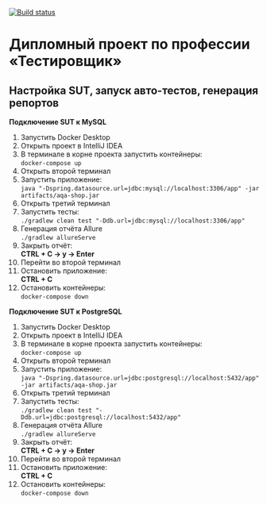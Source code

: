 [![Build status](https://ci.appveyor.com/api/projects/status/oncd4trt4xmxbift/branch/main?svg=true)](https://ci.appveyor.com/project/GOODRUS/diplom2023/branch/main)
# Дипломный проект по профессии «Тестировщик» #
## Настройка SUT, запуск авто-тестов, генерация репортов ##
**Подключение SUT к MySQL**
1. Запустить Docker Desktop
2. Открыть проект в IntelliJ IDEA
3. В терминале в корне проекта запустить контейнеры: <br/>
`docker-compose up`
4. Открыть второй терминал
5. Запустить приложение:<br/>
`java "-Dspring.datasource.url=jdbc:mysql://localhost:3306/app" -jar artifacts/aqa-shop.jar`
6. Открыть третий терминал
7. Запустить тесты:<br/>`./gradlew clean test "-Ddb.url=jdbc:mysql://localhost:3306/app"`
8. Генерация отчёта Allure<br/>
`./gradlew allureServe`
9. Закрыть отчёт:<br/>
**CTRL + C -> y -> Enter**
10. Перейти во второй терминал
11. Остановить приложение:<br/>
    **CTRL + C**
12. Остановить контейнеры:<br/>
    `docker-compose down`

**Подключение SUT к PostgreSQL**

1. Запустить Docker Desktop
2. Открыть проект в IntelliJ IDEA
3. В терминале в корне проекта запустить контейнеры: <br/>
   `docker-compose up`
4. Открыть второй терминал
5. Запустить приложение:<br/>
   `java "-Dspring.datasource.url=jdbc:postgresql://localhost:5432/app" -jar artifacts/aqa-shop.jar`
6. Открыть третий терминал
7. Запустить тесты:<br/>`./gradlew clean test "-Ddb.url=jdbc:postgresql://localhost:5432/app"`
8. Генерация отчёта Allure<br/>
   `./gradlew allureServe`
9. Закрыть отчёт:<br/>
   **CTRL + C -> y -> Enter**
10. Перейти во второй терминал
11. Остановить приложение:<br/>
    **CTRL + C**
12. Остановить контейнеры:<br/>
    `docker-compose down`

